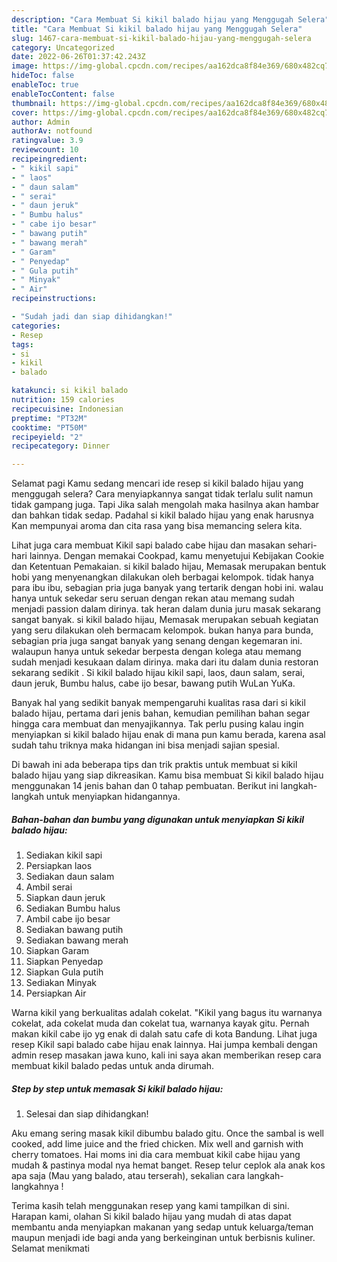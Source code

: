 ```yaml
---
description: "Cara Membuat Si kikil balado hijau yang Menggugah Selera"
title: "Cara Membuat Si kikil balado hijau yang Menggugah Selera"
slug: 1467-cara-membuat-si-kikil-balado-hijau-yang-menggugah-selera
category: Uncategorized
date: 2022-06-26T01:37:42.243Z
image: https://img-global.cpcdn.com/recipes/aa162dca8f84e369/680x482cq70/si-kikil-balado-hijau-foto-resep-utama.jpg
hideToc: false
enableToc: true
enableTocContent: false
thumbnail: https://img-global.cpcdn.com/recipes/aa162dca8f84e369/680x482cq70/si-kikil-balado-hijau-foto-resep-utama.jpg
cover: https://img-global.cpcdn.com/recipes/aa162dca8f84e369/680x482cq70/si-kikil-balado-hijau-foto-resep-utama.jpg
author: Admin
authorAv: notfound
ratingvalue: 3.9
reviewcount: 10
recipeingredient:
- " kikil sapi"
- " laos"
- " daun salam"
- " serai"
- " daun jeruk"
- " Bumbu halus"
- " cabe ijo besar"
- " bawang putih"
- " bawang merah"
- " Garam"
- " Penyedap"
- " Gula putih"
- " Minyak"
- " Air"
recipeinstructions:

- "Sudah jadi dan siap dihidangkan!"
categories:
- Resep
tags:
- si
- kikil
- balado

katakunci: si kikil balado 
nutrition: 159 calories
recipecuisine: Indonesian
preptime: "PT32M"
cooktime: "PT50M"
recipeyield: "2"
recipecategory: Dinner

---
```



Selamat pagi Kamu sedang mencari ide resep si kikil balado hijau yang menggugah selera? Cara menyiapkannya sangat tidak terlalu sulit namun tidak gampang juga. Tapi Jika salah mengolah maka hasilnya akan hambar dan bahkan tidak sedap. Padahal si kikil balado hijau yang enak harusnya Kan mempunyai aroma dan cita rasa yang bisa memancing selera kita.


Lihat juga cara membuat Kikil sapi balado cabe hijau dan masakan sehari-hari lainnya. Dengan memakai Cookpad, kamu menyetujui Kebijakan Cookie dan Ketentuan Pemakaian. si kikil balado hijau, Memasak merupakan bentuk hobi yang menyenangkan dilakukan oleh berbagai kelompok. tidak hanya para ibu ibu, sebagian pria juga banyak yang tertarik dengan hobi ini. walau hanya untuk sekedar seru seruan dengan rekan atau memang sudah menjadi passion dalam dirinya. tak heran dalam dunia juru masak sekarang sangat banyak. si kikil balado hijau, Memasak merupakan sebuah kegiatan yang seru dilakukan oleh bermacam kelompok. bukan hanya para bunda, sebagian pria juga sangat banyak yang senang dengan kegemaran ini. walaupun hanya untuk sekedar berpesta dengan kolega atau memang sudah menjadi kesukaan dalam dirinya. maka dari itu dalam dunia restoran sekarang sedikit . Si kikil balado hijau kikil sapi, laos, daun salam, serai, daun jeruk, Bumbu halus, cabe ijo besar, bawang putih WuLan YuKa.

Banyak hal yang sedikit banyak mempengaruhi kualitas rasa dari si kikil balado hijau, pertama dari jenis bahan, kemudian pemilihan bahan segar hingga cara membuat dan menyajikannya. Tak perlu pusing kalau ingin menyiapkan si kikil balado hijau enak di mana pun kamu berada, karena asal sudah tahu triknya maka hidangan ini bisa menjadi sajian spesial.


Di bawah ini ada beberapa tips dan trik praktis untuk membuat si kikil balado hijau yang siap dikreasikan. Kamu bisa membuat Si kikil balado hijau menggunakan 14 jenis bahan dan 0 tahap pembuatan. Berikut ini langkah-langkah untuk menyiapkan hidangannya.

<!--inarticleads1-->

##### Bahan-bahan dan bumbu yang digunakan untuk menyiapkan Si kikil balado hijau:

1. Sediakan  kikil sapi
1. Persiapkan  laos
1. Sediakan  daun salam
1. Ambil  serai
1. Siapkan  daun jeruk
1. Sediakan  Bumbu halus
1. Ambil  cabe ijo besar
1. Sediakan  bawang putih
1. Sediakan  bawang merah
1. Siapkan  Garam
1. Siapkan  Penyedap
1. Siapkan  Gula putih
1. Sediakan  Minyak
1. Persiapkan  Air


Warna kikil yang berkualitas adalah cokelat. &#34;Kikil yang bagus itu warnanya cokelat, ada cokelat muda dan cokelat tua, warnanya kayak gitu. Pernah makan kikil cabe ijo yg enak di dalah satu cafe di kota Bandung. Lihat juga resep Kikil sapi balado cabe hijau enak lainnya. Hai jumpa kembali dengan admin resep masakan jawa kuno, kali ini saya akan memberikan resep cara membuat kikil balado pedas untuk anda dirumah. 

<!--inarticleads2-->

##### Step by step untuk memasak Si kikil balado hijau:


1. Selesai dan siap dihidangkan!

Aku emang sering masak kikil dibumbu balado gitu. Once the sambal is well cooked, add lime juice and the fried chicken. Mix well and garnish with cherry tomatoes. Hai moms ini dia cara membuat kikil cabe hijau yang mudah &amp; pastinya modal nya hemat banget. Resep telur ceplok ala anak kos apa saja (Mau yang balado, atau terserah), sekalian cara langkah-langkahnya ! 

Terima kasih telah menggunakan resep yang kami tampilkan di sini. Harapan kami, olahan Si kikil balado hijau yang mudah di atas dapat membantu anda menyiapkan makanan yang sedap untuk keluarga/teman maupun menjadi ide bagi anda yang berkeinginan untuk berbisnis kuliner. Selamat menikmati
